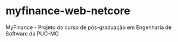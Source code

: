 # myfinance-web-netcore
MyFinance - Projeto do curso de pós-graduação em Engenharia de Software da PUC-MG
